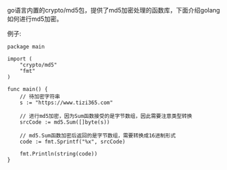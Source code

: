 go语言内置的crypto/md5包，提供了md5加密处理的函数库，下面介绍golang如何进行md5加密。

例子:

```
package main

import (
	"crypto/md5"
	"fmt"
)

func main() {
	// 待加密字符串
	s := "https://www.tizi365.com"

	// 进行md5加密，因为Sum函数接受的是字节数组，因此需要注意类型转换
	srcCode := md5.Sum([]byte(s))

	// md5.Sum函数加密后返回的是字节数组，需要转换成16进制形式
	code := fmt.Sprintf("%x", srcCode)

	fmt.Println(string(code))
}
```
